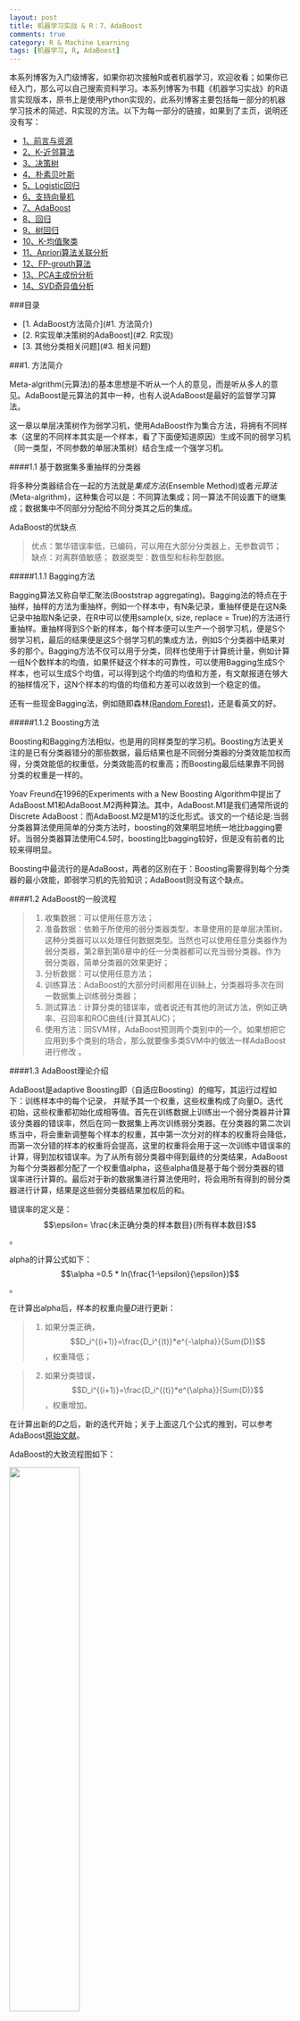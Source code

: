 ```yaml
---
layout: post
title: 机器学习实战 & R：7、AdaBoost
comments: true
category: R & Machine Learning
tags: [机器学习, R, AdaBoost]
---
```


本系列博客为入门级博客，如果你初次接触R或者机器学习，欢迎收看；如果你已经入门，那么可以自己搜索资料学习。本系列博客为书籍《机器学习实战》的R语言实现版本，原书上是使用Python实现的，此系列博客主要包括每一部分的机器学习技术的简述、R实现的方法。以下为每一部分的链接，如果到了主页，说明还没有写：

<!-- more -->
- [1、前言与资源](https:/pureice.github.io/blog/2014/12/17/MLinAction&R1.html)
- [2、K-近邻算法](https:/pureice.github.com)
- [3、决策树](https:/pureice.github.com)
- [4、朴素贝叶斯](https:/pureice.github.com)
- [5、Logistic回归](https:/pureice.github.com)
- [6、支持向量机](https:/pureice.github.com)
- [7、AdaBoost](https:/pureice.github.comblog/2015/1/1/MLinAction&R7.html)
- [8、回归](https:/pureice.github.com)
- [9、树回归](https:/pureice.github.com)
- [10、K-均值聚类](https:/pureice.github.com)
- [11、Apriori算法关联分析](https:/pureice.github.com)
- [12、FP-grouth算法](https:/pureice.github.com)
- [13、PCA主成份分析](https:/pureice.github.com)
- [14、SVD奇异值分析](https:/pureice.github.com)
<!-- more -->

###目录
<!-- MarkdownTOC depth=4 -->
- [1. AdaBoost方法简介](#1. 方法简介)
- [2. R实现单决策树的AdaBoost](#2. R实现)
- [3. 其他分类相关问题](#3. 相关问题)
<!-- /MarkdownTOC -->

<a name="1. 方法简介" />

###1. 方法简介

Meta-algrithm(元算法)的基本思想是不听从一个人的意见，而是听从多人的意见。AdaBoost是元算法的其中一种，也有人说AdaBoost是最好的监督学习算法。

这一章以单层决策树作为弱学习机，使用AdaBoost作为集合方法，将拥有不同样本（这里的不同样本其实是一个样本，看了下面便知道原因）生成不同的弱学习机（同一类型，不同参数的单层决策树）结合生成一个强学习机。

####1.1 基于数据集多重抽样的分类器

将多种分类器结合在一起的方法就是*集成方法*(Ensemble Method)或者*元算法*(Meta-algrithm)，这种集合可以是：不同算法集成；同一算法不同设置下的继集成；数据集中不同部分分配给不同分类其之后的集成。

AdaBoost的优缺点

> 优点：繁华错误率低，已编码，可以用在大部分分类器上，无参数调节；
> 缺点：对离群值敏感；
> 数据类型：数值型和标称型数据。

#####1.1.1 Bagging方法

Bagging算法又称自举汇聚法(Booststrap aggregating)。Bagging法的特点在于抽样，抽样的方法为重抽样，例如一个样本中，有N条记录，重抽样便是在这N条记录中抽取N条记录，在R中可以使用sample(x, size, replace = True)的方法进行重抽样。重抽样得到S个新的样本，每个样本便可以生产一个弱学习机，便是S个弱学习机，最后的结果便是这S个弱学习机的集成方法，例如S个分类器中结果对多的那个。Bagging方法不仅可以用于分类，同样也使用于计算统计量，例如计算一组N个数样本的均值，如果怀疑这个样本的可靠性，可以使用Bagging生成S个样本，也可以生成S个均值，可以得到这个均值的均值和方差，有文献报道在够大的抽样情况下，这N个样本的均值的均值和方差可以收敛到一个稳定的值。

还有一些现金Bagging法，例如随即森林[(Random Forest)](http://en.wikipedia.org/wiki/Random_forest)，还是看英文的好。

#####1.1.2 Boosting方法

Boosting和Bagging方法相似，也是用的同样类型的学习机。Boosting方法更关注的是已有分类器错分的那些数据，最后结果也是不同弱分类器的分类效能加权而得，分类效能低的权重低，分类效能高的权重高；而Boosting最后结果靠不同弱分类的权重是一样的。

Yoav Freund在1996的Experiments with a New Boosting Algorithm中提出了AdaBoost.M1和AdaBoost.M2两种算法。其中，AdaBoost.M1是我们通常所说的Discrete AdaBoost：而AdaBoost.M2是M1的泛化形式。该文的一个结论是:当弱分类器算法使用简单的分类方法时，boosting的效果明显地统一地比bagging要好。当弱分类器算法使用C4.5时，boosting比bagging较好，但是没有前者的比较来得明显。

Boosting中最流行的是AdaBoost，两者的区别在于：Boosting需要得到每个分类器的最小效能，即弱学习机的先验知识；AdaBoost则没有这个缺点。

####1.2 AdaBoost的一般流程

> 1. 收集数据：可以使用任意方法；
> 2. 准备数据：依赖于所使用的弱分类器类型，本章使用的是单层决策树，这种分类器可以以处理任何数据类型。当然也可以使用任意分类器作为弱分类器，第2章到第6章中的任一分类器都可以充当弱分类器。作为 弱分类器，简单分类器的效果更好；
> 3. 分析数据：可以使用任意方法；
> 4. 训练算法：AdaBoost的大部分时间都用在训絲上，分类器将多次在同一数据集上训练弱分类器；
> 5. 测试算法：计算分类的错误率，或者说还有其他的测试方法，例如正确率、召回率和ROC曲线(计算其AUC)；
> 6. 使用方法：同SVM样，AdaBoost预测两个类别中的一个。如果想把它应用到多个类别的场合，那么就要像多类SVM中的做法一样AdaBoost进行修改 。

####1.3 AdaBoost理论介绍

AdaBoost是adaptive Boosting即（自适应Boosting）的缩写，其运行过程如下：训练样本中的每个记录， 并赋予其一个权重，这些权重构成了向量D。迭代初始，这些权重都初始化成相等值。首先在训练数据上训练出一个弱分类器并计算该分类器的错误率，然后在同一数据集上再次训练弱分类器。在分类器的第二次训练当中，将会重新调整每个样本的权重，其中第一次分对的样本的权重将会降低，而第一次分错的样本的权重将会提高，这里的权重将会用于这一次训练中错误率的计算，得到加权错误率。为了从所有弱分类器中得到最终的分类结果，AdaBoost为每个分类器都分配了一个权重值alpha，这些alpha值是基于每个弱分类器的错误率进行计算的。最后对于新的数据集进行算法使用时，将会用所有得到的弱分类器进行计算，结果是这些弱分类器结果加权后的和。

错误率的定义是：$$\epsilon= \frac{未正确分类的样本数目}{所有样本数目}$$。

alpha的计算公式如下：$$\alpha =0.5 * ln(\frac{1-\epsilon}{\epsilon})$$。

在计算出alpha后，样本的权重向量*D*进行更新：

> 1. 如果分类正确，$$D_i^{(i+1)}=\frac{D_i^{(t)}*e^{-\alpha}}{Sum(D)}$$，权重降低；

> 2. 如果分类错误，$$D_i^{(i+1)}=\frac{D_i^{(t)}*e^{\alpha}}{Sum(D)}$$，权重增加。

在计算出新的*D*之后，新的迭代开始；关于上面这几个公式的推到，可以参考AdaBoost[原始文献](http://link.springer.com/chapter/10.1007/3-540-59119-2_166)。

AdaBoost的大致流程图如下：

<img src="http://pureice.github.com/images/ML/7-1.JPG" height="50%" width="50%">

<a name="2. R实现" />

###2. R实现单决策树的AdaBoost

具体的每个函数的意义见原文，与原文完全相同，只是使用R并根据R的一些数据函数特点进行了修改。

####2.1 单层决策树

首先生成数据：

    loadSimpData <- function(){
    datMat <- matrix(data=c(1,2,1.3,1,2,2.1,1.1,1,1,1),nrow=5,ncol=2)
    classLables <- matrix(data=c(1,1,-1,-1,1),nrow=1,ncol=5)
    return(list(data1=datMat,data2=classLables))#注意R中返回多个值时的方法
    }
    datMat=loadSimpData()[[1]]#注意R中调用list中具体元素的方法，两个[]
    classLables=loadSimpData()[[2]]

这个函数生产两个数据，一个是datMat：所有feature的数据；一个是classlables：数据对应的分类标签。

决策树的具体内容见第三章：第三章用的ID3方法，决策树生产的方法还有CART和C4.5方法。接下来构建单层决策树，单层决策树是指只通过一个feature的进行判断分类，当然这是一个很不严谨的分类方法，但是也是一个很好理解、很容易解释的弱学习机。单层决策树的code如下

	stumpClassify <- function(dataMatrix,dimen,threshVal,threshIneq){
	  dimen=as.numeric(dimen)  #加上这3个数据转化，是为了蛋疼的R数据结构
	  threshVal=as.numeric(threshVal)
	  threshIneq=as.character(threshIneq)
	  retArray <- matrix(data=1,nrow=dim(dataMatrix)[1],ncol=1)#开始假设所有的都分对了
	  if (threshIneq == 'lt'){
	    retArray[dataMatrix[,dimen] <= threshVal] <- -1 #retArray[这里面的返回值是F和T]，如果是小于为假，那么小于阈值的为假
	  }else{
	    retArray[dataMatrix[,dimen] > threshVal] <- -1 #如果是大于，那么大于阈值为假
	  }
	  return(retArray)#返回此次阈值测试的结果
	}

	buildStump <- function(dataArr,classLabels,D){
	  dataMatrix=as.matrix(dataArr);labelMat=t(as.matrix(classLables))
	  m=dim(dataMatrix)[1] #行数
	  n=dim(dataMatrix)[2] #列数
	  numSteps=10.0 #步数
	  bestStump=list() #Python中使用的是字典，我们这里使用list
	  bestClasEst=matrix(data=0,nrow=m,ncol=1) #最好的分类结果
	  minError=Inf #inf是不行的，Python里面可以，但是R里面只有Inf才可以，注意大小写
	  for (i in seq(1,n)){#按照有变量个数进行测试，这里数据只有两个
	    rangMin=min(dataMatrix[,i]);rangMax=max(dataMatrix[,i]) #测试阈值的最大与最小
	    stepSize=(rangMax-rangMin)/numSteps
	    for (j in seq(-1,as.integer(numSteps)+1)){#这里的步长选择了-1到11，阈值在最大最小之外，是可以的。
	      for (inequal in c("lt","gt")){#这里面的lt表示小于，gt表示大于，大于小于的意思就是决策树里面的左拐还是右拐
	        threshVal=rangMin + j*stepSize
	        predictedVals <- stumpClassify(dataMatrix,i,threshVal,inequal)
	        errArr <- matrix(data=1,nrow=m,ncol=1)
	        errArr[predictedVals == labelMat]=0
	        weightedArr <- sum(t(D)*errArr)#这个地方和Python中不一样，Python中直接求和了，R中没有，需要加一个
	        if (weightedArr < minError){
	          minError = weightedArr
	          bestClasEst = predictedVals #原来Python中用的copy函数，这是因为Python中拷贝的问题，R中没有这个问题
	          bestStump$dim = i
	          bestStump$thresh = threshVal
	          bestStump$ineq = inequal
	        }
	      }
	    }
	  }
	  return(list(bestStump,minError,bestClasEst))
	}

单层决策树的实现共有两个函数完成，第一个函数通过阈值比较把数据进行分类，返回相应的结论：例如以第dimen个变量的阈值threshVal，如果ineq为lt，即little than（gt表示greater than），那边表示的是这个feature的值如果小于阈值，那么返回结果为否；第二个事变例函数，便利所有feature中的所有值，选择出最好的单层决策树，让error最小。测试这两个函数

	#若分类器结果测试
	sampleNum = dim(datMat)[1]
	D=matrix(data=1/sampleNum,nrow=1,ncol=sampleNum) #这个和原文有点出入
	result=buildStump(datMat,classLables,D)

	> result
	[[1]]  
	[[1]]$dim #选择哪一个feature
	[1] 1

	[[1]]$thresh #这个feature的阈值
	[1] 1.3

	[[1]]$ineq #表示小于这个阈值为负
	[1] "lt"


	[[2]] 
	[1] 0.2 #平均误差，总误差除以样本个数，例如这5个分类中只有一个发生		  #错误，那么就是说总误差为1，1/5=0.2

	[[3]]   #表示分类的结果
	     [,1]
	[1,]   -1 #只有这个是错误的剩下的都是对的
	[2,]    1
	[3,]   -1
	[4,]   -1
	[5,]    1

	#结果检查：clear！

####2.2 AdaBoost实现

接下来实现AdaBoost，其伪代码如下：

	对每次迭代：
		利用buildStump()函数找到最佳的单层决策树
		将最佳单层决策树加入到单层决策树数组
		计算alpha
		计算新的权重向量D
		更新累计类别估计值
		如果错误率等于0.0,则退出循环

其R代码如下：

	adaBoostTrainDS <- function(dataArr,classLables,numIt=40){
	  dataArr=as.matrix(dataArr)
	  classLables=as.matrix(classLables)
	  weakClassArr=list() #Python中用字典，我们依然用list
	  m=dim(dataArr)[1]
	  D=matrix(data=1/m,nrow=1,ncol=5)
	  aggClassEst=matrix(data=0,nrow=m,ncol=1)
	  for (i in seq(1,numIt)){
	    result=buildStump(datMat,classLables,D)#这个就是R里面比Python笨的地方
	    bestStump=result[[1]]
	    error=result[[2]]
	    classEst=result[[3]]
	    alpha=0.5*log((1.0-error)/max(error,1e-16))
	    bestStump$alpha=alpha#在这里面R与Python的不同，觉得要简单点，Python的[]用的是append 
	    expon=-1*alpha*classLables*t(classEst)#这个地方是R简单点的地方，R中要求两个相乘的vector方向一致，multipy是一对一的相乘
	    D=D*exp(expon)#这个地方到底是谁乘以谁有点烦躁
	    D=D/sum(D)
	    aggClassEst = aggClassEst + alpha*classEst
	    aggErrors = matrix(data=1,nrow=1,ncol=5)
	    aggErrors[sign(aggClassEst) == t(classLables)] = 0
	    errorRate=sum(aggErrors)/m
	    #result$errorRate=errorRate
	    weakClassArr[[paste0(i,"thclassfier")]]=bestStump#蛋疼的R数据结构啊啊啊啊
	    if (errorRate <= 0){
	      break
	    }
	  }
	  return(weakClassArr)
	}

测试Code：

	result2=adaBoostTrainDS(datMat,classLables)
	> result2
	$`1thclassfier`  #第一个分类器
	$`1thclassfier`$dim
	[1] 1

	$`1thclassfier`$thresh
	[1] 1.3

	$`1thclassfier`$ineq
	[1] "lt"

	$`1thclassfier`$alpha
	[1] 0.6931472


	$`2thclassfier`
	$`2thclassfier`$dim
	[1] 2

	$`2thclassfier`$thresh
	[1] 1

	$`2thclassfier`$ineq
	[1] "lt"

	$`2thclassfier`$alpha
	[1] 0.9729551


	$`3thclassfier`
	$`3thclassfier`$dim
	[1] 1

	$`3thclassfier`$thresh
	[1] 0.9

	$`3thclassfier`$ineq
	[1] "lt"

	$`3thclassfier`$alpha
	[1] 0.8958797

	#检验结果：clear！

结果显示，共生成了3个弱分类器，他们的结合为一个强学习机，错误率为0。

####2.3 测试算法

虽然生成了强学习机，并且训练的错误率为0，但是还需要使用测试一下其效果。

	adaClassify <- function(datToClass,classifierArr){
	  dataMatrix=datToClass
	  m=dim(dataMatrix)[1]
	  aggClassEst=matrix(data=0,nrow=m,ncol=1)
	  for (i in seq(length(classifierArr))){
	    classEst=stumpClassify(dataMatrix,classifierArr[[i]]["dim"],classifierArr[[i]]["thresh"],classifierArr[[i]]["ineq"])
	    aggClassEst=aggClassEst+as.numeric(classifierArr[[i]]["alpha"])*classEst
	  }
	  return(sign(aggClassEst))
	}
	

测试结果为：

	datToClass=matrix(data=c(5,0,5,0),nrow=2,ncol=2) #蛋疼的数据结构，注意一行是一个数据
	result3=adaClassify(datToClass,result2)

	> result3
	     [,1]
	[1,]    1
	[2,]   -1

	#结果检查：clear！

结果显示成功的将(5,5)，(0,0)两个数据进行了分类

<a name="3. 相关问题" />

###3. 其他分类相关问题

####3.1 过拟合问题

<img src="http://pureice.github.com/images/ML/7-2.JPG" height="50%" width="50%">

观察表中的测试错误率一栏，就会发现测试错误率在达到了一个最小值之后又开始上升了。这类现象称之为过拟合（overfitting, 也称为过学习）。有文献声称，对于表现好的数据集，AdaBoost的测试错误率就会达到一个稳定值，并不会随着分类器的增多而上升。或许在本例子中的数据集也称不上“表现好”。该数据集一开始有30%的缺失值，对于Logistic回归而言，这些缺失值的假设就是有效的，而对于决策树却可能并不合适。 

很多人都认为 ，AdaBoost和SVM是监督机器学习中最强大的两种方法。实际上， 这两者之间拥有不少相似之处。我们可以把弱分类器想象成SVM中的一个核函数，也可以按照最大化某个最小间隔的方式重写AdaBoost。而它们的不同在于其所定义的间隔计算方式有所不同，因此导致的结果也不同。特别是在高维空间下，这两者之间的差异就会更加明显。

####3.2 其他度量方式

除了本章使用的最简单的错误率，还有一些其他度量方式，如正确率和召回率，以下面的混淆矩阵为例

<img src="http://pureice.github.com/images/ML/7-3.JPG" height="50%" width="50%">

其中正确率(Precision)为TP/(TP+FP)，表示预测为正确中真的是正确的比例，召回率(Recall)为TP/(TP+FN)，表示所有真的是正确中有多少被预测为正确了。

对于分类问题还有一个很General的图，[ROC曲线](http://baike.baidu.com/view/42249.htm)图，如下图，

<img src="http://pureice.github.com/images/ML/7-4.JPG" height="50%" width="50%">

其中横坐标为假阳率=FP/(FP+TN)，纵坐标的真阳率=TP/(TP+FN)，一个好的分类方法如上图棕红色线。量化评价ROC曲线的方法是计算曲线下面积(Area Under the Curve, AUC)，完美的分类器AUC=1，完全随机分类的ROC曲线的AUC=0.5。

由于R和Python画图的方法不太一样，所以这里不重复ROC曲线和AUC计算的函数，有很多[网络资源](http://blog.sina.com.cn/s/blog_9b332cf401012qht.html)和R的包：[pROC](http://cran.r-project.org/web/packages/pROC/)等。

####3.3 非均衡分类问题与代价函数

我们还必须讨论一个问题，平常状态下我们都假设所有类别的分类代价是一样的 。例如我们构建了一个用于检测患疝病的马匹是否存活的系统在，通过构建了分类器，假如某人给我们牵来一匹马，他希望我们能预测这匹马能否生存，如果我们说马会死，那么他们就可能会对马实施安乐死，而不是通过给马喂药来延缓其不可避免的死亡过程。对于预测应该死亡，我们预测的是不死亡，代价是一些马药，而对于预测不应该死亡却预测的是死亡，代价则是一匹昂贵的马，马药和马这两个代价明显是不一样的，也就是所谓的非均衡分类问题。

我们有一些其他可以用于处理非均匀分类代价问题的方法，其中的一种称为代价敏感的学习(cost-sensitiveleaming)。在分类算法中，我们有很多方法可以用来引入代价信息。在AdaBoost中，可以基于代价函数来调整错误权重向量D。在朴素贝叶斯中，可以选择具有最小期望代价而不是最大概率的类别作为最后的结果。在SVM中，可以在代价函数中对于不同的类别选择不同的参数。上述做法就会给较小类更多的权重，即在训练时，小类当中只允许更少的错误。

针对非均衡问题调节分类器的方法，除了上面的新的评价方法，还有的是对分类器的训练数据进行改造。这可以通过欠抽样(undersampling)或者过抽样(oversampling)来实现。过抽样意味着复制样例，而欠抽样意味着删除样例。不管采用哪种方式，数据都会从原始形式改造为新形式。抽样过程则可以通过随机方式或者某个预定方式来实现。

第7章的Code[下载地址](https://github.com/pureice/pureice.github.com/tree/master/code/ML&R)。

如需转载，请著名作者Robin Li以及[Pureice.github.com](http:/pureice.github.cim)，谢谢你的配合~